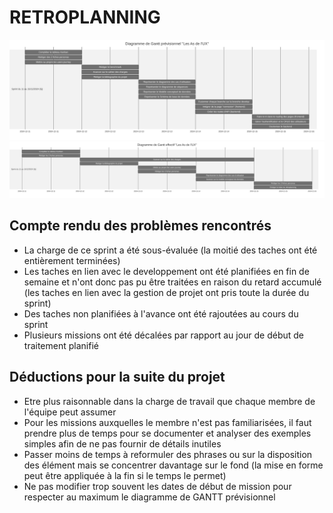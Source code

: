 # RETROPLANNING

![](img/diagramme_de_gantt_previsionnel.svg)
![](img/diagramme_de_gantt_effectif.svg)

## Compte rendu des problèmes rencontrés
- La charge de ce sprint a été sous-évaluée (la moitié des taches ont été entièrement terminées)
- Les taches en lien avec le developpement ont été planifiées en fin de semaine et n'ont donc pas pu être traitées en raison du retard accumulé (les taches en lien avec la gestion de projet ont pris toute la durée du sprint)
- Des taches non planifiées à l'avance ont été rajoutées au cours du sprint
- Plusieurs missions ont été décalées par rapport au jour de début de traitement planifié

## Déductions pour la suite du projet
- Etre plus raisonnable dans la charge de travail que chaque membre de l'équipe peut assumer
- Pour les missions auxquelles le membre n'est pas familiarisées,
il faut prendre plus de temps pour se documenter et analyser des exemples simples afin de ne pas fournir de détails inutiles
- Passer moins de temps à reformuler des phrases ou sur la disposition des élément mais se concentrer davantage sur le fond (la mise en forme peut être appliquée à la fin si le temps le permet)
- Ne pas modifier trop souvent les dates de début de mission pour respecter au maximum le diagramme de GANTT prévisionnel